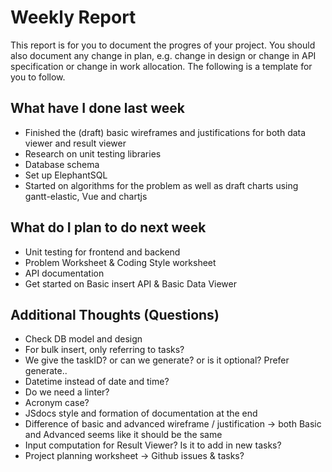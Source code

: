 # Weekly Report

This report is for you to document the progres of your project. You should also document any change in plan, e.g. change in design or change in API specification or change in work allocation. The following is a template for you to follow.

## What have I done last week

-   Finished the (draft) basic wireframes and justifications for both data viewer and result viewer
-   Research on unit testing libraries
-   Database schema
-   Set up ElephantSQL
-   Started on algorithms for the problem as well as draft charts using gantt-elastic, Vue and chartjs 

## What do I plan to do next week

-   Unit testing for frontend and backend
-   Problem Worksheet & Coding Style worksheet
-   API documentation
-   Get started on Basic insert API & Basic Data Viewer

## Additional Thoughts (Questions)

-   Check DB model and design
-   For bulk insert, only referring to tasks?
-   We give the taskID? or can we generate? or is it optional? Prefer generate..
-   Datetime instead of date and time?
-   Do we need a linter?
-   Acronym case?
-   JSdocs style and formation of documentation at the end
-   Difference of basic and advanced wireframe / justification -> both Basic and Advanced seems like it should be the same
-   Input computation for Result Viewer? Is it to add in new tasks?
-   Project planning worksheet -> Github issues & tasks?